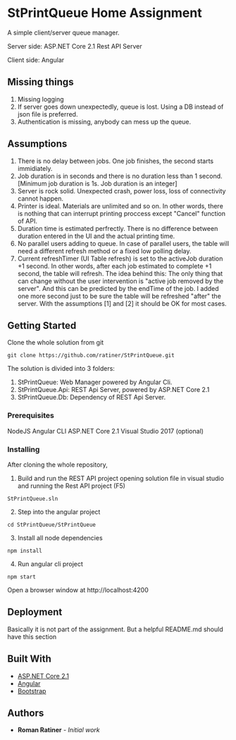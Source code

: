 # StPrintQueue Home Assignment

A simple client/server queue manager.

Server side: ASP.NET Core 2.1 Rest API Server

Client side: Angular

## Missing things

1. Missing logging
2. If server goes down unexpectedly, queue is lost. Using a DB instead of json file is preferred.
3. Authentication is missing, anybody can mess up the queue.


## Assumptions

1. There is no delay between jobs. One job finishes, the second starts immidiately.
2. Job duration is in seconds and there is no duration less than 1 second. [Minimum job duration is 1s. Job duration is an integer]
3. Server is rock solid. Unexpected crash, power loss, loss of connectivity cannot happen.
4. Printer is ideal. Materials are unlimited and so on. In other words, there is nothing that can interrupt printing proccess except "Cancel" function of API.
5. Duration time is estimated perfrectly. There is no difference between duration entered in the UI and the actual printing time.
6. No parallel users adding to queue. In case of parallel users, the table will need a different refresh method or a fixed low polling delay.
7. Current refreshTimer (UI Table refresh) is set to the activeJob duration +1 second.  In other words, after each job estimated to complete +1 second, the table will refresh.
   The idea behind this: The only thing that can change without the user intervention is "active job removed by the server". And this can be predicted by the endTime of the job.
   I added one more second just to be sure the table will be refreshed "after" the server.
   With the assumptions [1] and [2] it should be OK for most cases.


## Getting Started

Clone the whole solution from git
```
git clone https://github.com/ratiner/StPrintQueue.git
```

The solution is divided into 3 folders:
1. StPrintQueue: Web Manager powered by Angular Cli.
2. StPrintQueue.Api: REST Api Server, powered by ASP.NET Core 2.1
3. StPrintQueue.Db: Dependency of REST Api Server.

### Prerequisites

NodeJS
Angular CLI
ASP.NET Core 2.1
Visual Studio 2017 (optional)

### Installing

After cloning the whole repository,
1. Build and run the REST API project
opening solution file in visual studio and running the Rest API project (F5)
```
StPrintQueue.sln
```


2. Step into the angular project
```
cd StPrintQueue/StPrintQueue
```

3. Install all node dependencies
```
npm install
```
4. Run angular cli project
```
npm start
```
Open a browser window at http://localhost:4200
   
## Deployment

Basically it is not part of the assignment. 
But a helpful README.md should have this section

## Built With

* [ASP.NET Core 2.1](https://www.asp.net/)
* [Angular](https://www.angular.io/)
* [Bootstrap](https://www.getbootstrap.com/)

## Authors

* **Roman Ratiner** - *Initial work*
